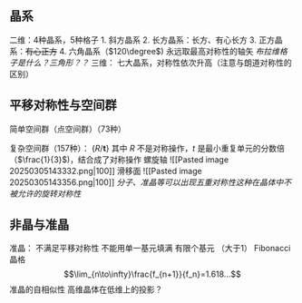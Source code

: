 
## 晶系
二维：4种晶系，5种格子
    1. 斜方晶系
    2. 长方晶系：长方、有心长方
    3. 正方晶系：~~有心正方~~
    4. 六角晶系（$120\degree$)
    永远取最高对称性的轴矢
    *布拉维格子是什么？三角形？？*
三维：
    七大晶系，对称性依次升高（注意与朗道对称性的区别）
    
## 平移对称性与空间群
简单空间群（点空间群）（73种）

复杂空间群（157种）：
    $\{R/\boldsymbol{t}\}$    其中 $R$ 不是对称操作，$t$ 是最小重复单元的分数倍（$\frac{1}{3}$)，结合成了对称操作
    螺旋轴
    ![[Pasted image 20250305143332.png|100]]
    滑移面
    ![[Pasted image 20250305143356.png|100]]
*分子、准晶等可以出现五重对称性这种在晶体中不被允许的旋转对称性*
## 非晶与准晶
准晶：
    不满足平移对称性
    不能用单一基元填满
    有限个基元 （大于1）
    Fibonacci晶格$$\lim_{n\to\infty}\frac{f_{n+1}}{f_n}=1.618...$$
        准晶的自相似性
        高维晶体在低维上的投影？
    
        